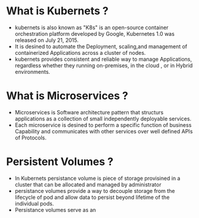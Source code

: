 # What is Kubernets ?
- kubernets is also known as "K8s" is an open-source container orchestration platform developed by Google, Kubernetes 1.0 was released on July 21, 2015.
- It is desined to automate the Deployment, scaling,and management of containerized Applications across a cluster of nodes.
- kubernets provides consistent and reliable way to manage Applications, regardless whether they running on-premises, in the cloud , or in Hybrid environments.

# What is Microservices ?
- Microservices is Software architecture pattern that structurs applications as a collection of small independently deployable services.
- Each microservice is desined to perform a specific function of business Capability and communicates with other services over well defined  APIs of Protocols.

# Persistent Volumes ?
- In Kubernets persistance volume is piece of storage provisined in a cluster that can be allocated and managed by administrator 
- persistance volumes provide a way to decouple storage from the lifecycle of pod and allow data to persist beyond lifetime of the individual pods.
- Persistance volumes serve as an 